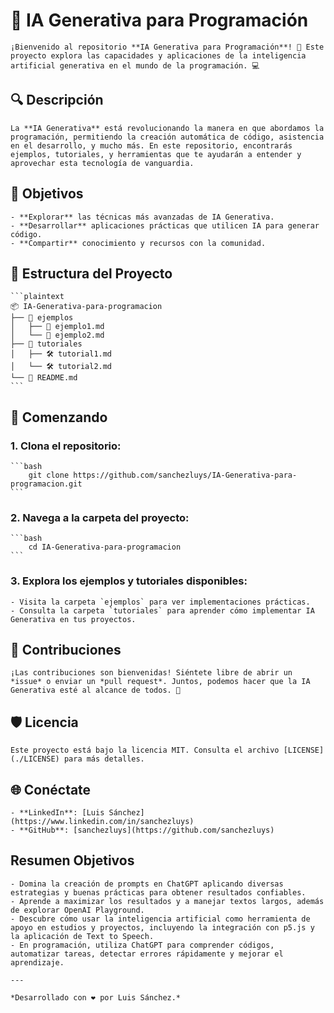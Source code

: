 # 🌟 IA Generativa para Programación

    ¡Bienvenido al repositorio **IA Generativa para Programación**! 🚀 Este proyecto explora las capacidades y aplicaciones de la inteligencia artificial generativa en el mundo de la programación. 💻

## 🔍 Descripción

    La **IA Generativa** está revolucionando la manera en que abordamos la programación, permitiendo la creación automática de código, asistencia en el desarrollo, y mucho más. En este repositorio, encontrarás ejemplos, tutoriales, y herramientas que te ayudarán a entender y aprovechar esta tecnología de vanguardia.

## 🎯 Objetivos

    - **Explorar** las técnicas más avanzadas de IA Generativa.
    - **Desarrollar** aplicaciones prácticas que utilicen IA para generar código.
    - **Compartir** conocimiento y recursos con la comunidad.

## 📁 Estructura del Proyecto

    ```plaintext
    📦 IA-Generativa-para-programacion
    ├── 📂 ejemplos
    │   ├── 📝 ejemplo1.md
    │   └── 📝 ejemplo2.md
    ├── 📂 tutoriales
    │   ├── 🛠️ tutorial1.md
    │   └── 🛠️ tutorial2.md
    └── 📄 README.md
    ```

## 🚀 Comenzando

### 1. Clona el repositorio:
    ```bash
        git clone https://github.com/sanchezluys/IA-Generativa-para-programacion.git
    ```

### 2. Navega a la carpeta del proyecto:
    ```bash
        cd IA-Generativa-para-programacion
    ```

### 3. Explora los ejemplos y tutoriales disponibles:
    - Visita la carpeta `ejemplos` para ver implementaciones prácticas.
    - Consulta la carpeta `tutoriales` para aprender cómo implementar IA Generativa en tus proyectos.

## 🤝 Contribuciones

    ¡Las contribuciones son bienvenidas! Siéntete libre de abrir un *issue* o enviar un *pull request*. Juntos, podemos hacer que la IA Generativa esté al alcance de todos. 💪

## 🛡️ Licencia

    Este proyecto está bajo la licencia MIT. Consulta el archivo [LICENSE](./LICENSE) para más detalles.

## 🌐 Conéctate

    - **LinkedIn**: [Luis Sánchez](https://www.linkedin.com/in/sanchezluys)
    - **GitHub**: [sanchezluys](https://github.com/sanchezluys)

## Resumen Objetivos
    - Domina la creación de prompts en ChatGPT aplicando diversas estrategias y buenas prácticas para obtener resultados confiables. 
    - Aprende a maximizar los resultados y a manejar textos largos, además de explorar OpenAI Playground. 
    - Descubre cómo usar la inteligencia artificial como herramienta de apoyo en estudios y proyectos, incluyendo la integración con p5.js y la aplicación de Text to Speech. 
    - En programación, utiliza ChatGPT para comprender códigos, automatizar tareas, detectar errores rápidamente y mejorar el aprendizaje.

    ---

    *Desarrollado con ❤️ por Luis Sánchez.*
